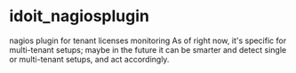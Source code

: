 # idoit_nagiosplugin
nagios plugin for tenant licenses monitoring
As of right now, it's specific for multi-tenant setups; maybe in the future it can be smarter and detect single or multi-tenant setups, and act accordingly.

